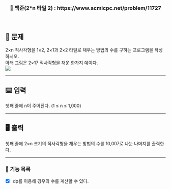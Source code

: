 <h3 align="center"> 
    📢 백준(2*n 타일 2) : https://www.acmicpc.net/problem/11727
</h3>

<br>

## 🚀 문제
2×n 직사각형을 1×2, 2×1과 2×2 타일로 채우는 방법의 수를 구하는 프로그램을 작성하시오.  
아래 그림은 2×17 직사각형을 채운 한가지 예이다.  
<img src="https://www.acmicpc.net/upload/images/t2n2122.gif">

---

## ⌨️ 입력
첫째 줄에 n이 주어진다. (1 ≤ n ≤ 1,000)

---

## 🖥️ 출력
첫째 줄에 2×n 크기의 직사각형을 채우는 방법의 수를 10,007로 나눈 나머지를 출력한다.

---

### 📜 기능 목록
- [x] dp를 이용해 경우의 수를 계산할 수 있다.
